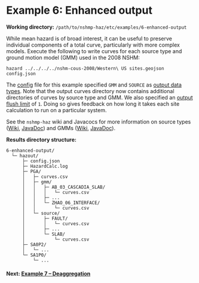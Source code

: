 # Example 6: Enhanced output

__Working directory:__ `/path/to/nshmp-haz/etc/examples/6-enhanced-output`

While mean hazard is of broad interest, it can be useful to preserve individual components of a
total curve, particularly with more complex models. Execute the following to write curves for
each source type and ground motion model (GMM) used in the 2008 NSHM:

```Shell
hazard ../../../../nshm-cous-2008/Western\ US sites.geojson config.json
```

The [config](https://github.com/usgs/nshmp-haz/blob/master/etc/examples/6-enhanced-output/config.json)
file for this example specified `GMM` and `SOURCE` as
[output data types](https://github.com/usgs/nshmp-haz/wiki/configuration#calculation-configuration-parameters).
 Note that the output curves directory now contains additional directories of curves by source
 type and GMM. We also specified an
 [output flush limit](https://github.com/usgs/nshmp-haz/wiki/configuration#calculation-configuration-parameters)
  of `1`. Doing so gives feedback on how long it takes each site calculation to run on a particular system.

See the `nshmp-haz` wiki and Javacocs for more information on source types
([Wiki](https://github.com/usgs/nshmp-haz/wiki/source-types),
[JavaDoc](http://usgs.github.io/nshmp-haz/javadoc/index.html?gov/usgs/earthquake/nshmp/eq/model/SourceType.html))
 and GMMs ([Wiki](https://github.com/usgs/nshmp-haz/wiki/ground-motion-models),
  [JavaDoc](http://usgs.github.io/nshmp-haz/javadoc/index.html?gov/usgs/earthquake/nshmp/gmm/Gmm.html)).

__Results directory structure:__

```text
6-enhanced-output/
  └─ hazout/
      ├─ config.json
      ├─ HazardCalc.log
      ├─ PGA/
      │   ├─ curves.csv
      │   ├─ gmm/
      │   │   ├─ AB_03_CASCADIA_SLAB/
      │   │   │   └─ curves.csv
      │   │   ├─ ...
      │   │   └─ ZHAO_06_INTERFACE/
      │   │       └─ curves.csv
      │   └─ source/
      │       ├─ FAULT/
      │       │   └─ curves.csv
      │       ├─ ...
      │       └─ SLAB/
      │           └─ curves.csv
      ├─ SA0P2/
      │   └─ ...
      └─ SA1P0/
          └─ ...
```

<!-- markdownlint-disable MD001 -->
#### Next: [Example 7 – Deaggregation](../7-deaggregation/README.md)
